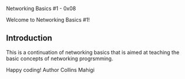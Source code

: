  Networking Basics #1 - 0x08

Welcome to Networking Basics #1!

## Introduction

This is a continuation of networking basics that is aimed at teaching the basic concepts of networking progrsmming. 

Happy coding!
Author 
Collins Mahigi
